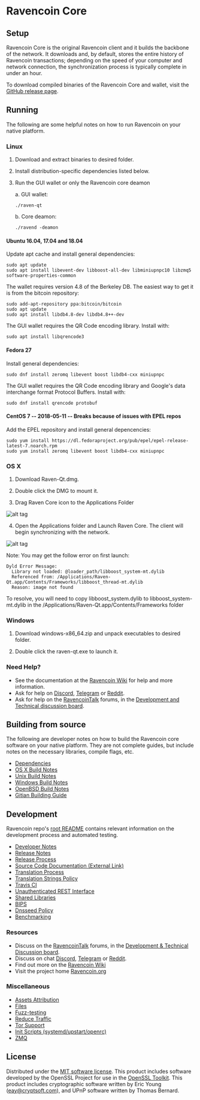 Ravencoin Core
==============

Setup
---------------------
Ravencoin Core is the original Ravencoin client and it builds the backbone of the network. It downloads and, by default, stores the entire history of Ravencoin transactions; depending on the speed of your computer and network connection, the synchronization process is typically complete in under an hour.

To download compiled binaries of the Ravencoin Core and wallet, visit the [GitHub release page](https://github.com/RavenProject/Ravencoin/releases).

Running
---------------------
The following are some helpful notes on how to run Ravencoin on your native platform.

### Linux

1) Download and extract binaries to desired folder.

2) Install distribution-specific dependencies listed below.

3) Run the GUI wallet or only the Ravencoin core deamon

   a. GUI wallet:
   
   `./raven-qt`

   b. Core deamon:
   
   `./ravend -deamon`

#### Ubuntu 16.04, 17.04 and 18.04

Update apt cache and install general dependencies:

```
sudo apt update
sudo apt install libevent-dev libboost-all-dev libminiupnpc10 libzmq5 software-properties-common
```

The wallet requires version 4.8 of the Berkeley DB. The easiest way to get it is from the bitcoin repository: 

```
sudo add-apt-repository ppa:bitcoin/bitcoin
sudo apt update
sudo apt install libdb4.8-dev libdb4.8++-dev
```

The GUI wallet requires the QR Code encoding library. Install with:

`sudo apt install libqrencode3`

#### Fedora 27

Install general dependencies:

`sudo dnf install zeromq libevent boost libdb4-cxx miniupnpc`

The GUI wallet requires the QR Code encoding library and Google's data interchange format Protocol Buffers. Install with:

`sudo dnf install qrencode protobuf`

#### CentOS 7 -- 2018-05-11 -- Breaks because of issues with EPEL repos  

Add the EPEL repository and install general depencencies:

```
sudo yum install https://dl.fedoraproject.org/pub/epel/epel-release-latest-7.noarch.rpm
sudo yum install zeromq libevent boost libdb4-cxx miniupnpc
```

### OS X

1) Download Raven-Qt.dmg.

2) Double click the DMG to mount it. 

3) Drag Raven Core icon to the Applications Folder

![alt tag](https://i.imgur.com/GLhBFUV.png)

4) Open the Applications folder and Launch Raven Core. The client will begin synchronizing with the network.

![alt tag](https://i.imgur.com/v3962qo.png)

Note: You may get the follow error on first launch:
```
Dyld Error Message:
  Library not loaded: @loader_path/libboost_system-mt.dylib
  Referenced from: /Applications/Raven-Qt.app/Contents/Frameworks/libboost_thread-mt.dylib
  Reason: image not found
```
To resolve, you will need to copy libboost_system.dylib to libboost_system-mt.dylib in the /Applications/Raven-Qt.app/Contents/Frameworks folder

### Windows

1) Download windows-x86_64.zip and unpack executables to desired folder.

2) Double click the raven-qt.exe to launch it.

### Need Help?

- See the documentation at the [Ravencoin Wiki](https://raven.wiki/wiki/Ravencoin_Wiki)
for help and more information.
- Ask for help on [Discord](https://discord.gg/DUkcBst), [Telegram](https://t.me/RavencoinDev) or [Reddit](https://www.reddit.com/r/Ravencoin/).
- Ask for help on the [RavencoinTalk](https://www.ravencointalk.org/) forums, in the [Development and Technical discussion board](https://www.ravencointalk.org/?forum=661517).

Building from source
---------------------
The following are developer notes on how to build the Ravencoin core software on your native platform. They are not complete guides, but include notes on the necessary libraries, compile flags, etc.

- [Dependencies](https://github.com/RavenProject/Ravencoin/tree/master/doc/dependencies.md)
- [OS X Build Notes](https://github.com/RavenProject/Ravencoin/tree/master/doc/build-osx.md)
- [Unix Build Notes](https://github.com/RavenProject/Ravencoin/tree/master/doc/build-unix.md)
- [Windows Build Notes](https://github.com/RavenProject/Ravencoin/tree/master/doc/build-windows.md)
- [OpenBSD Build Notes](https://github.com/RavenProject/Ravencoin/tree/master/doc/build-openbsd.md)
- [Gitian Building Guide](https://github.com/RavenProject/Ravencoin/tree/master/doc/gitian-building.md)

Development
---------------------
Ravencoin repo's [root README](https://github.com/RavenProject/Ravencoin/blob/master/README.md) contains relevant information on the development process and automated testing.

- [Developer Notes](https://github.com/RavenProject/Ravencoin/blob/master/doc/developer-notes.md)
- [Release Notes](https://github.com/RavenProject/Ravencoin/blob/master/doc/release-notes.md)
- [Release Process](https://github.com/RavenProject/Ravencoin/blob/master/doc/release-process.md)
- [Source Code Documentation (External Link)](https://dev.visucore.com/raven/doxygen/)
- [Translation Process](https://github.com/RavenProject/Ravencoin/blob/master/doc/translation_process.md)
- [Translation Strings Policy](https://github.com/RavenProject/Ravencoin/blob/master/doc/translation_strings_policy.md)
- [Travis CI](https://github.com/RavenProject/Ravencoin/blob/master/doc/travis-ci.md)
- [Unauthenticated REST Interface](https://github.com/RavenProject/Ravencoin/blob/master/doc/REST-interface.md)
- [Shared Libraries](https://github.com/RavenProject/Ravencoin/blob/master/doc/shared-libraries.md)
- [BIPS](https://github.com/RavenProject/Ravencoin/blob/master/doc/bips.md)
- [Dnsseed Policy](https://github.com/RavenProject/Ravencoin/blob/master/doc/dnsseed-policy.md)
- [Benchmarking](https://github.com/RavenProject/Ravencoin/blob/master/doc/benchmarking.md)

### Resources
- Discuss on the [RavencoinTalk](https://www.ravencointalk.org/) forums, in the [Development & Technical Discussion board](https://www.ravencointalk.org/?forum=661517).
- Discuss on chat [Discord](https://discord.gg/DUkcBst), [Telegram](https://t.me/RavencoinDev) or [Reddit](https://www.reddit.com/r/Ravencoin/).
- Find out more on the [Ravencoin Wiki](https://raven.wiki/wiki/Ravencoin_Wiki)
- Visit the project home [Ravencoin.org](https://ravencoin.org)

### Miscellaneous
- [Assets Attribution](https://github.com/RavenProject/Ravencoin/blob/master/doc/assets-attribution.md)
- [Files](https://github.com/RavenProject/Ravencoin/blob/master/doc/files.md)
- [Fuzz-testing](https://github.com/RavenProject/Ravencoin/blob/master/doc/fuzzing.md)
- [Reduce Traffic](https://github.com/RavenProject/Ravencoin/blob/master/doc/reduce-traffic.md)
- [Tor Support](https://github.com/RavenProject/Ravencoin/blob/master/doc/tor.md)
- [Init Scripts (systemd/upstart/openrc)](https://github.com/RavenProject/Ravencoin/blob/master/doc/init.md)
- [ZMQ](https://github.com/RavenProject/Ravencoin/blob/master/doc/zmq.md)

License
---------------------
Distributed under the [MIT software license](/COPYING).
This product includes software developed by the OpenSSL Project for use in the [OpenSSL Toolkit](https://www.openssl.org/). This product includes
cryptographic software written by Eric Young ([eay@cryptsoft.com](mailto:eay@cryptsoft.com)), and UPnP software written by Thomas Bernard.
